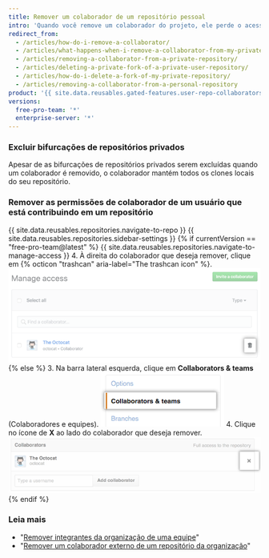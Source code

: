 ```yaml
---
title: Remover um colaborador de um repositório pessoal
intro: 'Quando você remove um colaborador do projeto, ele perde o acesso de leitura/gravação ao repositório. Se o repositório for privado e o colaborador tiver criado uma bifurcação, essa bifurcação também será excluída.'
redirect_from:
  - /articles/how-do-i-remove-a-collaborator/
  - /articles/what-happens-when-i-remove-a-collaborator-from-my-private-repository/
  - /articles/removing-a-collaborator-from-a-private-repository/
  - /articles/deleting-a-private-fork-of-a-private-user-repository/
  - /articles/how-do-i-delete-a-fork-of-my-private-repository/
  - /articles/removing-a-collaborator-from-a-personal-repository
product: '{{ site.data.reusables.gated-features.user-repo-collaborators }}'
versions:
  free-pro-team: '*'
  enterprise-server: '*'
---
```


### Excluir bifurcações de repositórios privados

Apesar de as bifurcações de repositórios privados serem excluídas quando um colaborador é removido, o colaborador mantém todos os clones locais do seu repositório.

### Remover as permissões de colaborador de um usuário que está contribuindo em um repositório

{{ site.data.reusables.repositories.navigate-to-repo }}
{{ site.data.reusables.repositories.sidebar-settings }}
{% if currentVersion == "free-pro-team@latest" %}
{{ site.data.reusables.repositories.navigate-to-manage-access }}
4. À direita do colaborador que deseja remover, clique em
{% octicon "trashcan" aria-label="The trashcan icon" %}.
  ![Botão para remover o colaborador](/assets/images/help/repository/collaborator-remove.png)
{% else %}
3. Na barra lateral esquerda, clique em **Collaborators & teams** (Colaboradores e equipes). ![Guia Collaborators (Colaboradores)](/assets/images/help/repository/repo-settings-collaborators.png)
4. Clique no ícone de **X** ao lado do colaborador que deseja remover. ![Link de remoção](/assets/images/help/organizations/Collaborator-Remove.png)
{% endif %}

### Leia mais

- "[Remover integrantes da organização de uma equipe](/articles/removing-organization-members-from-a-team)"
- "[Remover um colaborador externo de um repositório da organização](/articles/removing-an-outside-collaborator-from-an-organization-repository)"
